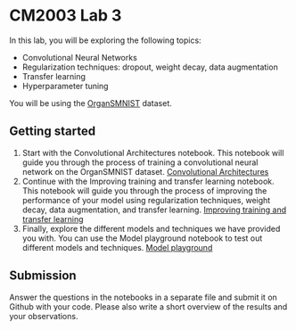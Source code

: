 # CM2003 Lab 3

In this lab, you will be exploring the following topics:
- Convolutional Neural Networks
- Regularization techniques: dropout, weight decay, data augmentation
- Transfer learning
- Hyperparameter tuning

You will be using the [OrganSMNIST](https://github.com/maia-ai/cm2003/tree/main/datasets/organ_smnist) dataset.


## Getting started
1. Start with the Convolutional Architectures notebook. This notebook will guide you through the process of training a convolutional neural network on the OrganSMNIST dataset. [Convolutional Architectures](Convolutional%20architectures.ipynb)
2. Continue with the Improving training and transfer learning notebook. This notebook will guide you through the process of improving the performance of your model using regularization techniques, weight decay, data augmentation, and transfer learning. [Improving training and transfer learning](Improving%20training%20and%20transfer%20learning.ipynb)
3. Finally, explore the different models and techniques we have provided you with. You can use the Model playground notebook to test out different models and techniques. [Model playground](Model%20playground.ipynb)

## Submission

Answer the questions in the notebooks in a separate file and submit it on Github with your code. Please also write a short overview of the results and your observations.